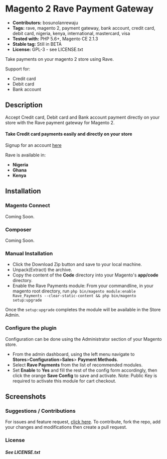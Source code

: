# Magento 2 Rave Payment Gateway

 - **Contributors:** bosunolanrewaju
 - **Tags:** rave, magento 2, payment gateway, bank account, credit card, debit card, nigeria, kenya, international, mastercard, visa
 - **Tested with:** PHP 5.6+, Magento CE 2.1.3
 - **Stable tag:** Still in BETA
 - **License:** GPL-3 - see LICENSE.txt

Take payments on your magento 2 store using Rave.

Support for:

 - Credit card
 - Debit card
 - Bank account


## Description

Accept Credit card, Debit card and Bank account payment directly on your store with the Rave payment gateway for Magento 2.

#### Take Credit card payments easily and directly on your store

Signup for an account [here](https://flutterwave.com)

Rave is available in:

* __Nigeria__
* __Ghana__
* __Kenya__



## Installation


### Magento Connect

Coming Soon.

### Composer

Coming Soon.


### Manual Installation

*  Click the Download Zip button and save to your local machine.
*  Unpack(Extract) the archive.
*  Copy the content of the __Code__ directory into your Magento's __app/code__ directory.
*  Enable the Rave Payments module:
   From your commandline, in your magento root directory, run
   ```php bin/magento module:enable Rave_Payments --clear-static-content && php bin/magento setup:upgrade```

Once the `setup:upgrade` completes the module will be available in the Store Admin.



### Configure the plugin

Configuration can be done using the Administrator section of your Magento store.

* From the admin dashboard, using the left menu navigate to __Stores__>__Configuration__>__Sales__> __Payment Methods__.
* Select __Rave Payments__ from the list of recommended modules.
* Set __Enable__ to __Yes__ and fill the rest of the config form accordingly, then click the orange __Save Config__ to save and activate.
  Note: Public Key is required to activate this module for cart checkout.

## Screenshots ##



### Suggestions / Contributions

For issues and feature request, [click here](https://github.com/bosunolanrewaju/magento-rave/issues).
To contribute, fork the repo, add your changes and modifications then create a pull request.


### License

##### See LICENSE.txt
